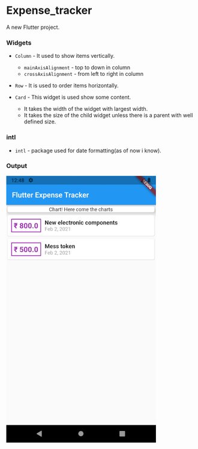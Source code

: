 # Expense_tracker

A new Flutter project.

### Widgets
- `Column` - It used to show items vertically.
    -   `mainAxisAlignment` - top to down in column
    - `crossAxisAlignment` - from left to right in column
    
- `Row` - It is used to order items horizontally.
- `Card` - This widget is used show some content.
    - It takes the width of the widget with largest width.
    - It takes the size of the child widget unless there is a parent with well defined size.

### intl
- `intl` - package used for date formatting(as of now i know).

### Output
![Output image](output.png)
